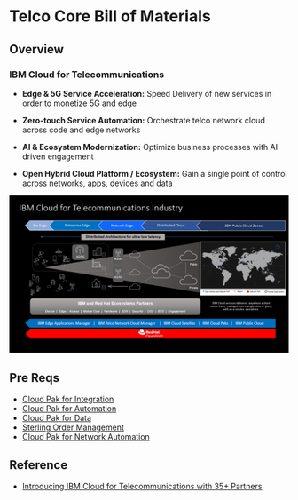 # Telco Core Bill of Materials


## Overview

### IBM Cloud for Telecommunications 

- **Edge & 5G Service Acceleration:**
        Speed Delivery of new services in order to monetize 5G and edge

- **Zero-touch Service Automation:**
        Orchestrate telco network cloud across code and edge networks

- **AI & Ecosystem Modernization:**
        Optimize business processes with AI driven engagement

- **Open Hybrid Cloud Platform / Ecosystem:**
        Gain a single point of control across networks, apps, devices and data

![IBM Telco Cloud](/boms/telco-cloud/files/IBM_Cloud_For_Telco.jpeg)


## Pre Reqs 

- [Cloud Pak for Integration](https://www.ibm.com/cloud/cloud-pak-for-integration)
- [Cloud Pak for Automation](https://www.ibm.com/cloud/cloud-pak-for-business-automation)
- [Cloud Pak for Data](https://www.ibm.com/products/cloud-pak-for-data)
- [Sterling Order Management](https://www.ibm.com/docs/en/order-management?topic=overview-product)
- [Cloud Pak for Network Automation](https://www.ibm.com/cloud/cloud-pak-for-network-automation)

## Reference
- [Introducing IBM Cloud for Telecommunications with 35+ Partners](https://newsroom.ibm.com/Introducing-IBM-Cloud-for-Telecommunications-with-35-Partners-Committed-to-Join-IBMs-Ecosystem-and-Help-Drive-Business-Transformation)